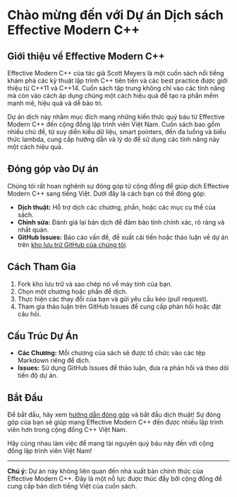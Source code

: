 # Chào mừng đến với Dự án Dịch sách Effective Modern C++

## Giới thiệu về Effective Modern C++

Effective Modern C++ của tác giả Scott Meyers là một cuốn sách nổi tiếng khám phá các kỹ thuật lập trình C++ tiên tiến và các best practice được giới thiệu từ C++11 và C++14. Cuốn sách tập trung không chỉ vào các tính năng mà còn vào cách áp dụng chúng một cách hiệu quả để tạo ra phần mềm mạnh mẽ, hiệu quả và dễ bảo trì.

Dự án dịch này nhằm mục đích mang những kiến thức quý báu từ Effective Modern C++ đến cộng đồng lập trình viên Việt Nam. Cuốn sách bao gồm nhiều chủ đề, từ suy diễn kiểu dữ liệu, smart pointers, đến đa luồng và biểu thức lambda, cung cấp hướng dẫn và lý do để sử dụng các tính năng này một cách hiệu quả.

## Đóng góp vào Dự án

Chúng tôi rất hoan nghênh sự đóng góp từ cộng đồng để giúp dịch Effective Modern C++ sang tiếng Việt. Dưới đây là cách bạn có thể đóng góp:

- **Dịch thuật:** Hỗ trợ dịch các chương, phần, hoặc các mục cụ thể của sách.
- **Chỉnh sửa:** Đánh giá lại bản dịch để đảm bảo tính chính xác, rõ ràng và nhất quán.
- **GitHub Issues:** Báo cáo vấn đề, đề xuất cải tiến hoặc thảo luận về dự án trên [kho lưu trữ GitHub của chúng tôi](link-to-your-repo).

## Cách Tham Gia

1. Fork kho lưu trữ và sao chép nó về máy tính của bạn.
2. Chọn một chương hoặc phần để dịch.
3. Thực hiện các thay đổi của bạn và gửi yêu cầu kéo (pull request).
4. Tham gia thảo luận trên GitHub Issues để cung cấp phản hồi hoặc đặt câu hỏi.

## Cấu Trúc Dự Án

- **Các Chương:** Mỗi chương của sách sẽ được tổ chức vào các tệp Markdown riêng để dịch.
- **Issues:** Sử dụng GitHub Issues để thảo luận, đưa ra phản hồi và theo dõi tiến độ dự án.

## Bắt Đầu

Để bắt đầu, hãy xem [hướng dẫn đóng góp](link-to-your-contribution-guidelines) và bắt đầu dịch thuật! Sự đóng góp của bạn sẽ giúp mang Effective Modern C++ đến được nhiều lập trình viên hơn trong cộng đồng C++ Việt Nam.

Hãy cùng nhau làm việc để mang tài nguyên quý báu này đến với cộng đồng lập trình viên Việt Nam!

---

**Chú ý:** Dự án này không liên quan đến nhà xuất bản chính thức của Effective Modern C++. Đây là một nỗ lực được thúc đẩy bởi cộng đồng để cung cấp bản dịch tiếng Việt của cuốn sách.
